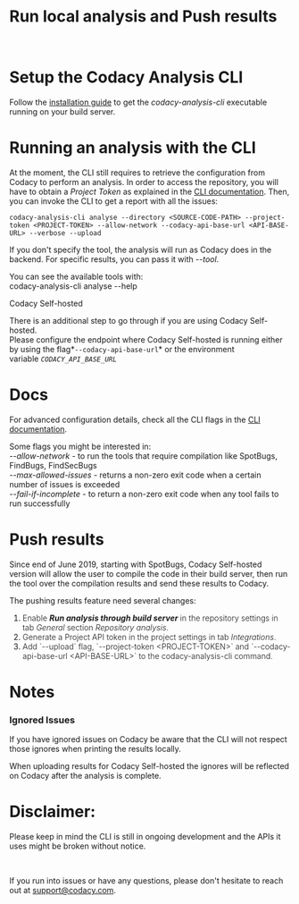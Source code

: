 # Run local analysis and Push results

 

# Setup the Codacy Analysis CLI

Follow the [installation
guide](https://github.com/codacy/codacy-analysis-cli#install) to get
the *codacy-analysis-cli* executable running on your build server.

# Running an analysis with the CLI

At the moment, the CLI still requires to retrieve the configuration from
Codacy to perform an analysis. In order to access the repository, you
will have to obtain a *Project Token* as explained in the [CLI
documentation](https://github.com/codacy/codacy-analysis-cli#project-token).
Then, you can invoke the CLI to get a report with all the issues:

    codacy-analysis-cli analyse --directory <SOURCE-CODE-PATH> --project-token <PROJECT-TOKEN> --allow-network --codacy-api-base-url <API-BASE-URL> --verbose --upload

If you don't specify the tool, the analysis will run as Codacy does in
the backend. For specific results, you can pass it with *--tool*.

You can see the available tools with:  
codacy-analysis-cli analyse --help

<span class="wysiwyg-font-size-x-large">Codacy Self-hosted</span>

<span class="wysiwyg-font-size-medium">There is an additional step to go
through if you are using Codacy Self-hosted</span><span
class="wysiwyg-font-size-medium">.  
</span>Please configure the endpoint where Codacy Self-hosted is running
either by using the flag*`--codacy-api-base-url`* or the environment
variable *`CODACY_API_BASE_URL`*

# Docs

For advanced configuration details, check all the CLI flags in the [CLI
documentation](https://github.com/codacy/codacy-analysis-cli#cli-parameters).

Some flags you might be interested in:  
*--allow-network* - to run the tools that require compilation like
SpotBugs, FindBugs, FindSecBugs  
*--max-allowed-issues* - returns a non-zero exit code when a certain
number of issues is exceeded  
*--fail-if-incomplete* - to return a non-zero exit code when any tool
fails to run successfully

# Push results

Since end of June 2019, starting with SpotBugs, Codacy Self-hosted
version will allow the user to compile the code in their build server,
then run the tool over the compilation results and send these results to
Codacy.

The pushing results feature need several changes:

1.  <span style="font-weight: 300;">Enable </span><span
    class="wysiwyg-underline">***Run analysis through build
    server***</span><span style="font-weight: 300;"> in the repository
    settings in tab </span><span class="wysiwyg-underline">*<span
    style="font-weight: 300;">General</span>*</span><span
    style="font-weight: 300;"> section </span><span
    class="wysiwyg-underline">*<span
    style="font-weight: 300;">Repository analysis</span>*</span><span
    style="font-weight: 300;">.</span>
2.  <span style="font-weight: 300;">Generate a Project API token
    </span><span style="font-weight: 300;">in the project settings in
    tab </span><span class="wysiwyg-underline">*<span
    style="font-weight: 300;">Integrations</span>*</span><span
    style="font-weight: 300;">.</span>
3.  <span style="font-weight: 300;">Add \`--upload\` flag,
    \`</span><span style="font-weight: 300;">--project-token
    &lt;PROJECT-TOKEN&gt;\` and \`--codacy-api-base-url
    &lt;API-BASE-URL&gt;\` to the codacy-analysis-cli command.  
    </span>

# Notes

### **Ignored Issues**

If you have ignored issues on Codacy be aware that the CLI will not
respect those ignores when printing the results locally.

When uploading results for Codacy Self-hosted the ignores will be
reflected on Codacy after the analysis is complete.

# Disclaimer:

Please keep in mind the CLI is still in ongoing development and the APIs
it uses might be broken without notice.

 

If you run into issues or have any questions, please don't hesitate to
reach out at <support@codacy.com>.
